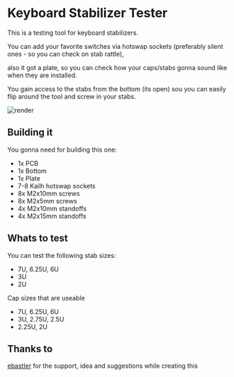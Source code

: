 # Keyboard Stabilizer Tester

This is a testing tool for keyboard stabilizers.

You can add your favorite switches via hotswap sockets (preferably silent ones - so you can check on stab rattle), 

also it got a plate, so you can check how your caps/stabs gonna sound like when they are installed.

You gain access to the stabs from the bottom (its open) sou you can easily flip around the tool and screw in your stabs.

![render](https://user-images.githubusercontent.com/58786821/125602379-3d8c348a-175b-4b95-9d60-ef3e5a1bc6cd.png)


## Building it

You gonna need for building this one:
  
  - 1x PCB
  - 1x Bottom
  - 1x Plate
  - 7-8 Kailh hotswap sockets
  - 8x M2x10mm screws
  - 8x M2x5mm screws
  - 4x M2x10mm standoffs
  - 4x M2x15mm standoffs 

## Whats to test

You can test the following stab sizes:
  - 7U, 6.25U, 6U
  - 3U
  - 2U

Cap sizes that are useable
  - 7U, 6.25U, 6U
  - 3U, 2.75U, 2.5U
  - 2.25U, 2U

## Thanks to

[ebastler](https://github.com/ebastler) for the support, idea and suggestions while creating this
